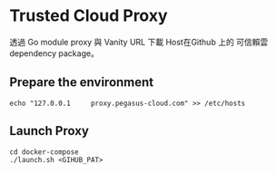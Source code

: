 # Trusted Cloud Proxy

透過 Go module proxy 與 Vanity URL 下載 Host在Github 上的 可信賴雲 dependency package。

## Prepare the environment

```shell
echo "127.0.0.1     proxy.pegasus-cloud.com" >> /etc/hosts
```


## Launch Proxy
```
cd docker-compose
./launch.sh <GIHUB_PAT>

```
